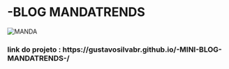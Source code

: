 # -BLOG MANDATRENDS

![MANDA](https://user-images.githubusercontent.com/79516858/162760653-a01373c8-c7a9-42bb-b87c-9cc68de23e9d.PNG)


<h3>link do projeto : https://gustavosilvabr.github.io/-MINI-BLOG-MANDATRENDS-/</h3>
